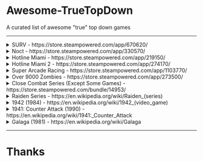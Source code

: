 # Awesome-TrueTopDown
A curated list of awesome "true" top down games

---

<details>
<summary>SURV - https://store.steampowered.com/app/670620/</summary>

<img src="./media/SURV/ss_1.jpg" />
<img src="./media/SURV/ss_2.jpg" />
<img src="./media/SURV/ss_3.jpg" />
<img src="./media/SURV/ss_4.jpg" />
<img src="./media/SURV/ss_5.jpg" />

</details>

<details>
<summary>Noct - https://store.steampowered.com/app/330570/</summary>

<img src="./media/NOCT/ss_1.jpg" />
<img src="./media/NOCT/ss_2.jpg" />
<img src="./media/NOCT/ss_3.jpg" />
<img src="./media/NOCT/ss_4.jpg" />
<img src="./media/NOCT/ss_5.jpg" />

</details>

<details>
<summary>Hotline Miami - https://store.steampowered.com/app/219150/</summary>

<img src="./media/Hotline_Miami_1/ss_1.jpg" />
<img src="./media/Hotline_Miami_1/ss_2.jpg" />
<img src="./media/Hotline_Miami_1/ss_3.jpg" />
<img src="./media/Hotline_Miami_1/ss_4.jpg" />
<img src="./media/Hotline_Miami_1/ss_5.jpg" />

</details>

<details>
<summary>Hotline Miami 2 - https://store.steampowered.com/app/274170/</summary>

<img src="./media/Hotline_Miami_2/ss_1.jpg" />
<img src="./media/Hotline_Miami_2/ss_2.jpg" />
<img src="./media/Hotline_Miami_2/ss_3.jpg" />
<img src="./media/Hotline_Miami_2/ss_4.jpg" />
<img src="./media/Hotline_Miami_2/ss_5.jpg" />

</details>

<details>
<summary>Super Arcade Racing - https://store.steampowered.com/app/1103770/</summary>

<img src="./media/Super_Arcade_Racing/ss_1.jpg" />
<img src="./media/Super_Arcade_Racing/ss_2.jpg" />
<img src="./media/Super_Arcade_Racing/ss_3.jpg" />
<img src="./media/Super_Arcade_Racing/ss_4.jpg" />
<img src="./media/Super_Arcade_Racing/ss_5.jpg" />

</details>

<details>
<summary>Over 9000 Zombies - https://store.steampowered.com/app/273500/</summary>

<img src="./media/Super_Arcade_Racing/ss_1.jpg" />
<img src="./media/Super_Arcade_Racing/ss_2.jpg" />
<img src="./media/Super_Arcade_Racing/ss_3.jpg" />
<img src="./media/Super_Arcade_Racing/ss_4.jpg" />
<img src="./media/Super_Arcade_Racing/ss_5.jpg" />

</details>

<details>
<summary>Close Combat Series (Except Some Games) - https://store.steampowered.com/bundle/14953/</summary>

<img src="./media/Close_Combat_Series/ss_1.jpg" />
<img src="./media/Close_Combat_Series/ss_2.jpg" />
<img src="./media/Close_Combat_Series/ss_3.jpg" />
<img src="./media/Close_Combat_Series/ss_4.jpg" />
<img src="./media/Close_Combat_Series/ss_5.jpg" />

</details>

<details>
<summary>Raiden Series - https://en.wikipedia.org/wiki/Raiden_(series)</summary>

<img src="./media/Raiden_Series/ss_1.jpg" />
<img src="./media/Raiden_Series/ss_2.jpg" />
<img src="./media/Raiden_Series/ss_3.png" />

</details>

<details>
<summary>1942 (1984) - https://en.wikipedia.org/wiki/1942_(video_game)</summary>

<img src="./media/1942/ss_1.png" />
<img src="./media/1942/ss_2.png" />
<img src="./media/1942/ss_3.png" />

</details>

<details>
<summary>1941: Counter Attack (1990) - https://en.wikipedia.org/wiki/1941:_Counter_Attack</summary>

<img src="./media/1941-Counter_Attack/ss_1.png" />
<img src="./media/1941-Counter_Attack/ss_2.png" />
<img src="./media/1941-Counter_Attack/ss_3.png" />

</details>

<details>
<summary>Galaga (1981) - https://en.wikipedia.org/wiki/Galaga</summary>

<img src="./media/Galaga-1981/ss_1.jpg" />
<img src="./media/Galaga-1981/ss_2.jpg" />
<img src="./media/Galaga-1981/ss_3.gif" />

</details>

---
# Thanks
